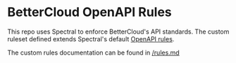 # BetterCloud OpenAPI Rules

This repo uses Spectral to enforce BetterCloud's API standards. 
The custom ruleset defined extends Spectral's default [OpenAPI rules](https://github.com/stoplightio/spectral/blob/develop/docs/reference/openapi-rules.md).

The custom rules documentation can be found in [/rules.md](/rules.md)